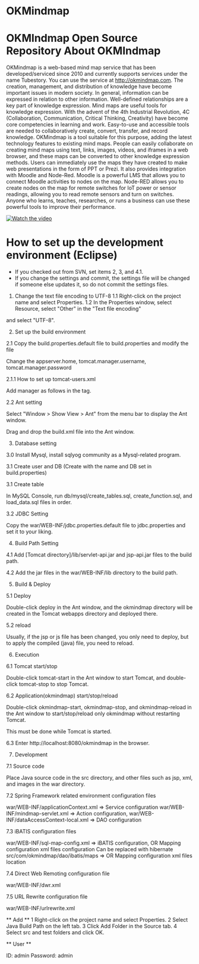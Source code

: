 # OKMindmap
OKMIndmap Open Source Repository
About OKMIndmap
===================================
OKMindmap is a web-based mind map service that has been developed/serviced since 2010 and currently supports services under the name Tubestory. You can use the service at http://okmindmap.com. The creation, management, and distribution of knowledge have become important issues in modern society. In general, information can be expressed in relation to other information. Well-defined relationships are a key part of knowledge expression. Mind maps are useful tools for knowledge expression. With the advent of the 4th Industrial Revolution, 4C (Collaboration, Communication, Critical Thinking, Creativity) have become core competencies in learning and work. Easy-to-use and accessible tools are needed to collaboratively create, convert, transfer, and record knowledge. OKMindmap is a tool suitable for this purpose, adding the latest technology features to existing mind maps. People can easily collaborate on creating mind maps using text, links, images, videos, and iframes in a web browser, and these maps can be converted to other knowledge expression methods. Users can immediately use the maps they have created to make web presentations in the form of PPT or Prezi. It also provides integration with Moodle and Node-Red. Moodle is a powerful LMS that allows you to connect Moodle activities to nodes on the map. Node-RED allows you to create nodes on the map for remote switches for IoT power or sensor readings, allowing you to read remote sensors and turn on switches. Anyone who learns, teaches, researches, or runs a business can use these powerful tools to improve their performance.

[![Watch the video](https://img.youtube.com/vi/YOUTUBE_VIDEO_ID/maxresdefault.jpg)]([https://youtu.be/YOUTUBE_VIDEO_ID](https://youtu.be/-1LCSn5eNLQ?si=0Mp-DIxpZq63eRCo))

How to set up the development environment (Eclipse)
===================================

* If you checked out from SVN, set items 2, 3, and 4.1.
* If you change the settings and commit, the settings file will be changed if someone else updates it, so
do not commit the settings files.

1. Change the text file encoding to UTF-8
1.1 Right-click on the project name and select Properties.
1.2 In the Properties window, select Resource, select "Other" in the "Text file encoding"

and select "UTF-8".

2. Set up the build environment

2.1 Copy the build.properties.default file to build.properties and modify the file

Change the appserver.home, tomcat.manager.username, tomcat.manager.password

2.1.1 How to set up tomcat-users.xml

Add manager as follows in the <tomcat-users> tag.

<role rolename="manager"/>
<role rolename="admin"/>
<user username="admin" password="1audtjs2" roles="admin,manager"/>

2.2 Ant setting

Select "Window > Show View > Ant" from the menu bar to display the Ant window.

Drag and drop the build.xml file into the Ant window.

3. Database setting

3.0 Install Mysql, install sqlyog community as a Mysql-related program.

3.1 Create user and DB (Create with the name and DB set in build.properties)

3.1 Create table

In MySQL Console, run db/mysql/create_tables.sql, create_function.sql, and load_data.sql files in order.

3.2 JDBC Setting

Copy the war/WEB-INF/jdbc.properties.default file to jdbc.properties and set it to your liking.

4. Build Path Setting

4.1 Add [Tomcat directory]/lib/servlet-api.jar and jsp-api.jar files to the build path.

4.2 Add the jar files in the war/WEB-INF/lib directory to the build path.

5. Build & Deploy

5.1 Deploy

Double-click deploy in the Ant window, and the okmindmap directory will be created in the Tomcat webapps directory and deployed there.

5.2 reload

Usually, if the jsp or js file has been changed, you only need to deploy, but to apply the compiled (java) file, you need to reload.

6. Execution

6.1 Tomcat start/stop

Double-click tomcat-start in the Ant window to start Tomcat, and double-click tomcat-stop to stop Tomcat.

6.2 Application(okmindmap) start/stop/reload

Double-click okmindmap-start, okmindmap-stop, and okmindmap-reload in the Ant window to start/stop/reload only okmindmap without restarting Tomcat.

This must be done while Tomcat is started.

6.3 Enter http://localhost:8080/okmindmap in the browser.

7. Development

7.1 Source code

Place Java source code in the src directory, and other files such as jsp, xml, and images in the war directory.

7.2 Spring Framework related environment configuration files

war/WEB-INF/applicationContext.xml => Service configuration
war/WEB-INF/mindmap-servlet.xml => Action configuration,
war/WEB-INF/dataAccessContext-local.xml => DAO configuration

7.3 iBATIS configuration files

war/WEB-INF/sql-map-config.xml => iBATIS configuration,
OR Mapping configuration xml files configuration
Can be replaced with hibernate
src/com/okmindmap/dao/ibatis/maps => OR Mapping configuration xml files location

7.4 Direct Web Remoting configuration file

war/WEB-INF/dwr.xml

7.5 URL Rewrite configuration file

war/WEB-INF/urlrewrite.xml

** Add **
1 Right-click on the project name and select Properties.
2 Select Java Build Path on the left tab. 3 Click Add Folder in the Source tab.
4 Select src and test folders and click OK.

** User **

ID: admin
Password: admin
